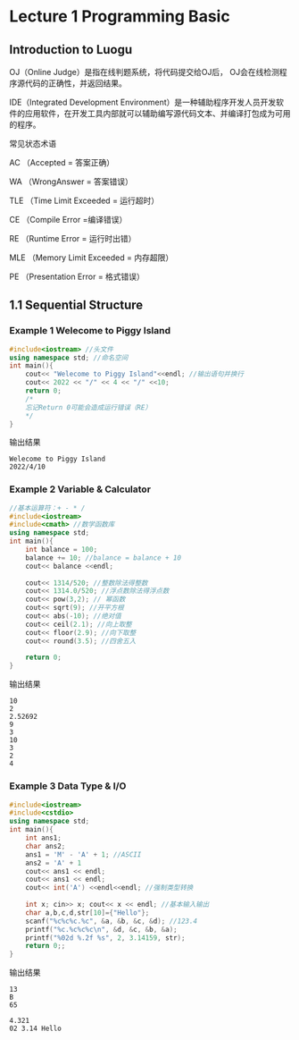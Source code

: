 # Lecture 1 Programming Basic
## Introduction to Luogu
OJ（Online Judge）是指在线判题系统，将代码提交给OJ后， OJ会在线检测程序源代码的正确性，并返回结果。

IDE（Integrated Development Environment）是一种辅助程序开发人员开发软件的应用软件，在开发工具内部就可以辅助编写源代码文本、并编译打包成为可用的程序。

常见状态术语

AC （Accepted = 答案正确）

WA （WrongAnswer = 答案错误）

TLE （Time Limit Exceeded = 运⾏超时）

CE （Compile Error =编译错误）

RE （Runtime Error = 运⾏时出错）

MLE （Memory Limit Exceeded = 内存超限）

PE （Presentation Error = 格式错误）
## 1.1 Sequential Structure
### Example 1 Welecome to Piggy Island
```c++
#include<iostream> //头文件
using namespace std; //命名空间
int main(){
    cout<< "Welecome to Piggy Island"<<endl; //输出语句并换行
    cout<< 2022 << "/" << 4 << "/" <<10;
    return 0;
    /*
    忘记Return 0可能会造成运行错误（RE）
    */
}
```
输出结果
```
Welecome to Piggy Island
2022/4/10
```
### Example 2 Variable & Calculator
```c++
//基本运算符：+ - * /
#include<iostream> 
#include<cmath> //数学函数库
using namespace std;
int main(){
    int balance = 100;
    balance += 10; //balance = balance + 10
    cout<< balance <<endl;
    
    cout<< 1314/520; //整数除法得整数
    cout<< 1314.0/520; //浮点数除法得浮点数
    cout<< pow(3,2); // 幂函数
    cout<< sqrt(9); //开平方根
    cout<< abs(-10); //绝对值
    cout<< ceil(2.1); //向上取整
    cout<< floor(2.9); //向下取整
    cout<< round(3.5); //四舍五入
    
    return 0;
}
```
输出结果
```
10
2
2.52692
9
3
10
3
2
4
```
### Example 3 Data Type & I/O 
``` c++
#include<iostream> 
#include<cstdio>
using namespace std;
int main(){
    int ans1;
    char ans2;
    ans1 = 'M' - 'A' + 1; //ASCII
    ans2 = 'A' + 1
    cout<< ans1 << endl;
    cout<< ans1 << endl;
    cout<< int('A') <<endl<<endl; //强制类型转换
    
    int x; cin>> x; cout<< x << endl; //基本输入输出
    char a,b,c,d,str[10]={"Hello"};
    scanf("%c%c%c.%c", &a, &b, &c, &d); //123.4
    printf("%c.%c%c%c\n", &d, &c, &b, &a);
    printf("%02d %.2f %s", 2, 3.14159, str);
    return 0;;    
}
```
输出结果
```
13
B
65

4.321
02 3.14 Hello
```





















